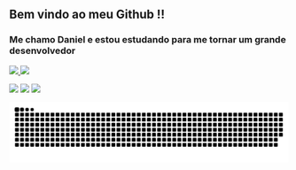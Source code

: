   ## Bem vindo ao meu Github !!
  ### Me chamo Daniel e estou estudando para me tornar um grande desenvolvedor
 <div>
  <a href="https://github.com/dan01silva">
  <img height="180em" src="https://github-readme-stats.vercel.app/api?username=dan01silva&show_icons=true&theme=dracula&include_all_commits=true&count_private=true"/>
  <img height="180em" src="https://github-readme-stats.vercel.app/api/top-langs/?username=dan01silva&layout=compact&langs_count=16&theme=dracula"/>
<div>

<div> 

  <a href="https://instagram.com/dan.mattozs" target="_blank"><img src="https://img.shields.io/badge/-Instagram-%23E4405F?style=for-the-badge&logo=instagram&logoColor=white" target="_blank"></a>
  <a href = "mailto: danielzsmattos@gmail.com"><img src="https://img.shields.io/badge/-Gmail-%23333?style=for-the-badge&logo=gmail&logoColor=white" target="_blank"></a>
  <a href="https://www.linkedin.com/in/daniel-de-matos-3b1a9b159" target="_blank"><img src="https://img.shields.io/badge/-LinkedIn-%230077B5?style=for-the-badge&logo=linkedin&logoColor=white" target="_blank"></a> 
 
  ![Snake animation](https://github.com/dan01silva/dan01silva/blob/output/github-contribution-grid-snake.svg)
 
</div>

<!--
**dan01silva/dan01silva** is a ✨ _special_ ✨ repository because its `README.md` (this file) appears on your GitHub profile.

Here are some ideas to get you started:

- 🔭 I’m currently working on ...
- 🌱 I’m currently learning ...
- 👯 I’m looking to collaborate on ...
- 🤔 I’m looking for help with ...
- 💬 Ask me about ...
- 📫 How to reach me: ...
- 😄 Pronouns: ...
- ⚡ Fun fact: ...
-->
